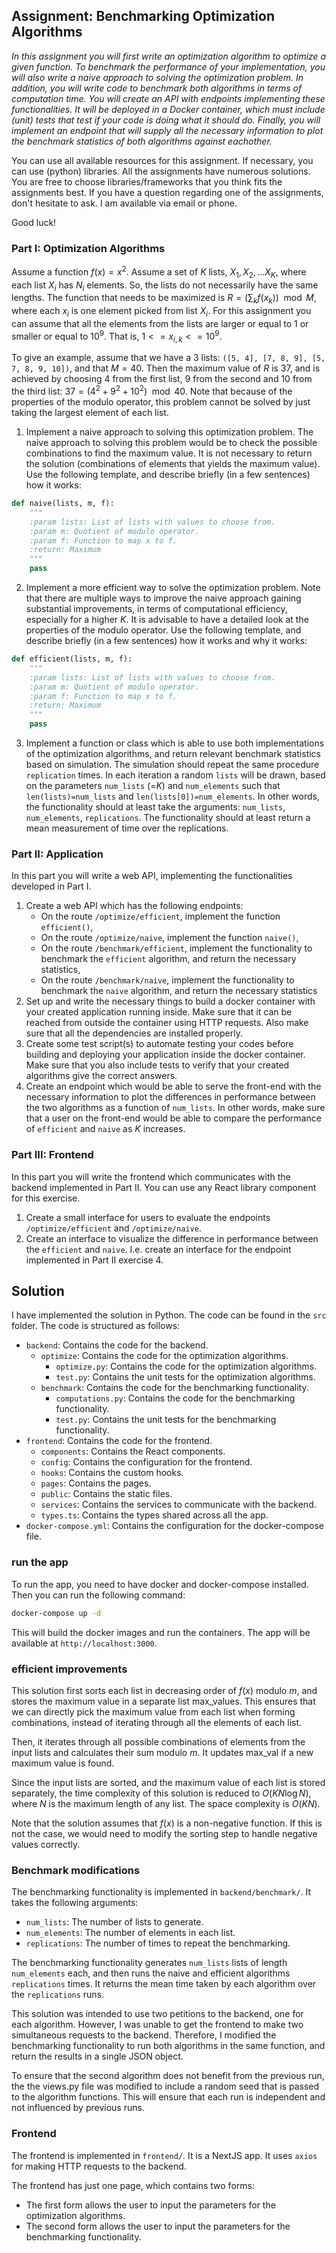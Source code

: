 ## Assignment: Benchmarking Optimization Algorithms

_In this assignment you will first write an optimization algorithm to optimize a given function. To benchmark the performance of your implementation, you will also write a naive approach to solving the optimization problem. In addition, you will write code to benchmark both algorithms in terms of computation time. You will create an API with endpoints implementing these functionalities. It will be deployed in a Docker container, which must include (unit) tests that test if your code is doing what it should do. Finally, you will implement an endpoint that will supply all the necessary information to plot the benchmark statistics of both algorithms against eachother._

You can use all available resources for this assignment. If necessary, you can use (python) libraries. All the assignments have numerous solutions. You are free to choose libraries/frameworks that you think fits the assignments best. If you have a question regarding one of the assignments, don't hesitate to ask. I am available via email or phone.

Good luck!

### Part I: Optimization Algorithms

Assume a function $f(x)=x^2$. Assume a set of $K$ lists, $X_{1},X_{2},...X_{K}$, where each list $X_{i}$ has $N_{i}$ elements. So, the lists do not necessarily have the same lengths. The function that needs to be maximized is $R = (\sum_{k}f(x_{k}))\mod M$, where each $x_{i}$ is one element picked from list $X_{i}$. For this assignment you can assume that all the elements from the lists are larger or equal to $1$ or smaller or equal to $10^9$. That is, $1 <= x_{i,k} <= 10^9$.

To give an example, assume that we have a 3 lists: `([5, 4], [7, 8, 9], [5, 7, 8, 9, 10])`, and that $M=40$. Then the maximum value of $R$ is 37, and is achieved by choosing 4 from the first list, 9 from the second and 10 from the third list: $37=(4^2+9^2+10^2)\mod 40$. Note that because of the properties of the modulo operator, this problem cannot be solved by just taking the largest element of each list.

1. Implement a naive approach to solving this optimization problem. The naive approach to solving this problem would be to check the possible combinations to find the maximum value. It is not necessary to return the solution (combinations of elements that yields the maximum value). Use the following template, and describe briefly (in a few sentences) how it works:

```python
def naive(lists, m, f):
    """
    :param lists: List of lists with values to choose from.
    :param m: Quotient of modulo operator.
    :param f: Function to map x to f.
    :return: Maximum
    """
    pass
```

2. Implement a more efficient way to solve the optimization problem. Note that there are multiple ways to improve the naive approach gaining substantial improvements, in terms of computational efficiency, especially for a higher $`K`$. It is advisable to have a detailed look at the properties of the modulo operator. Use the following template, and describe briefly (in a few sentences) how it works and why it works:

```python
def efficient(lists, m, f):
    """
    :param lists: List of lists with values to choose from.
    :param m: Quotient of modulo operator.
    :param f: Function to map x to f.
    :return: Maximum
    """
    pass
```

3. Implement a function or class which is able to use both implementations of the optimization algorithms, and return relevant benchmark statistics based on simulation. The simulation should repeat the same procedure `replication` times. In each iteration a random `lists` will be drawn, based on the parameters `num_lists` (=$`K`$) and `num_elements` such that `len(lists)=num_lists` and `len(lists[0])=num_elements`. In other words, the functionality should at least take the arguments: `num_lists`, `num_elements`, `replications`. The functionality should at least return a mean measurement of time over the replications.

### Part II: Application

In this part you will write a web API, implementing the functionalities developed in Part I.

1. Create a web API which has the following endpoints:
   - On the route `/optimize/efficient`, implement the function `efficient()`,
   - On the route `/optimize/naive`, implement the function `naive()`,
   - On the route `/benchmark/efficient`, implement the functionality to benchmark the `efficient` algorithm, and return the necessary statistics,
   - On the route `/benchmark/naive`, implement the functionality to benchmark the `naive` algorithm, and return the necessary statistics
2. Set up and write the necessary things to build a docker container with your created application running inside. Make sure that it can be reached from outside the container using HTTP requests. Also make sure that all the dependencies are installed properly.
3. Create some test script(s) to automate testing your codes before building and deploying your application inside the docker container. Make sure that you also include tests to verify that your created algorithms give the correct answers.
4. Create an endpoint which would be able to serve the front-end with the necessary information to plot the differences in performance between the two algorithms as a function of `num_lists`. In other words, make sure that a user on the front-end would be able to compare the performance of `efficient` and `naive` as $`K`$ increases.

### Part III: Frontend

In this part you will write the frontend which communicates with the backend implemented in Part II. You can use any React library component for this exercise.

1. Create a small interface for users to evaluate the endpoints `/optimize/efficient` and `/optimize/naive`.
2. Create an interface to visualize the difference in performance between the `efficient` and `naive`. I.e. create an interface for the endpoint implemented in Part II exercise 4.

## Solution

I have implemented the solution in Python. The code can be found in the `src` folder. The code is structured as follows:

- `backend`: Contains the code for the backend.
  - `optimize`: Contains the code for the optimization algorithms.
    - `optimize.py`: Contains the code for the optimization algorithms.
    - `test.py`: Contains the unit tests for the optimization algorithms.
  - `benchmark`: Contains the code for the benchmarking functionality.
    - `computations.py`: Contains the code for the benchmarking functionality.
    - `test.py`: Contains the unit tests for the benchmarking functionality.
- `frontend`: Contains the code for the frontend.
  - `components`: Contains the React components.
  - `config`: Contains the configuration for the frontend.
  - `hooks`: Contains the custom hooks.
  - `pages`: Contains the pages.
  - `public`: Contains the static files.
  - `services`: Contains the services to communicate with the backend.
  - `types.ts`: Contains the types shared across all the app.
- `docker-compose.yml`: Contains the configuration for the docker-compose file.

### run the app

To run the app, you need to have docker and docker-compose installed. Then you can run the following command:

```bash
docker-compose up -d
```

This will build the docker images and run the containers. The app will be available at `http://localhost:3000`.

### efficient improvements

This solution first sorts each list in decreasing order of $f(x)$ modulo $m$, and stores the maximum value in a separate list max_values. This ensures that we can directly pick the maximum value from each list when forming combinations, instead of iterating through all the elements of each list.

Then, it iterates through all possible combinations of elements from the input lists and calculates their sum modulo $m$. It updates max_val if a new maximum value is found.

Since the input lists are sorted, and the maximum value of each list is stored separately, the time complexity of this solution is reduced to $O(KN \log N)$, where $N$ is the maximum length of any list. The space complexity is $O(KN)$.

Note that the solution assumes that $f(x)$ is a non-negative function. If this is not the case, we would need to modify the sorting step to handle negative values correctly.

### Benchmark modifications

The benchmarking functionality is implemented in `backend/benchmark/`. It takes the following arguments:

- `num_lists`: The number of lists to generate.
- `num_elements`: The number of elements in each list.
- `replications`: The number of times to repeat the benchmarking.

The benchmarking functionality generates `num_lists` lists of length `num_elements` each, and then runs the naive and efficient algorithms `replications` times. It returns the mean time taken by each algorithm over the `replications` runs.

This solution was intended to use two petitions to the backend, one for each algorithm. However, I was unable to get the frontend to make two simultaneous requests to the backend. Therefore, I modified the benchmarking functionality to run both algorithms in the same function, and return the results in a single JSON object.

To ensure that the second algorithm does not benefit from the previous run, the the views.py file was modified to include a random seed that is passed to the algorithm functions. This will ensure that each run is independent and not influenced by previous runs.

### Frontend

The frontend is implemented in `frontend/`. It is a NextJS app. It uses `axios` for making HTTP requests to the backend.

The frontend has just one page, which contains two forms:

- The first form allows the user to input the parameters for the optimization algorithms.
- The second form allows the user to input the parameters for the benchmarking functionality.
